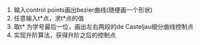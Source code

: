1. 输入control points画出bezier曲线(随便画一个形状)
2. 任意输入t\*点，求t\*点的值
3. 取t* 为学号最后一位，画出左右两段的de Casteljau细分曲线控制点 
3. 实现升阶算法，获得升阶之后的控制点
